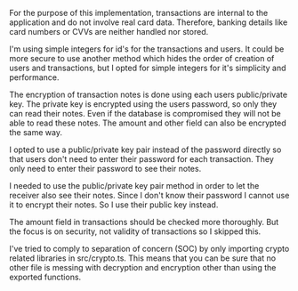 For the purpose of this implementation, transactions are internal to the application and do not involve real card data. Therefore, banking details like card numbers or CVVs are neither handled nor stored.

I'm using simple integers for id's for the transactions and users. It could be more secure to use another method which hides the order of creation of users and transactions, but I opted for simple integers for it's simplicity and performance.

The encryption of transaction notes is done using each users public/private key. The private key is encrypted using the users password, so only they can read their notes. Even if the database is compromised they will not be able to read these notes. The amount and other field can also be encrypted the same way.

I opted to use a public/private key pair instead of the password directly so that users don't need to enter their password for each transaction. They only need to enter their password to see their notes.

I needed to use the public/private key pair method in order to let the receiver also see their notes. Since I don't know their password I cannot use it to encrypt their notes. So I use their public key instead.

The amount field in transactions should be checked more thoroughly. But the focus is on security, not validity of transactions so I skipped this.

I've tried to comply to separation of concern (SOC) by only importing crypto related libraries in src/crypto.ts. This means that you can be sure that no other file is messing with decryption and encryption other than using the exported functions.
